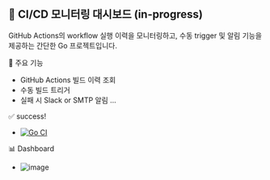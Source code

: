 ## 🚀 CI/CD 모니터링 대시보드 (in-progress)

GitHub Actions의 workflow 실행 이력을 모니터링하고, 수동 trigger 및 알림 기능을 제공하는 간단한 Go 프로젝트입니다.

🧩 주요 기능
- GitHub Actions 빌드 이력 조회
- 수동 빌드 트리거
- 실패 시 Slack or SMTP 알림
...

✅ success!
- [![Go CI](https://github.com/yooodleee/cicd-monitoring/actions/workflows/ci.yml/badge.svg)](https://github.com/yooodleee/cicd-monitoring/actions/workflows/ci.yml)

📊 Dashboard
- ![image](https://github.com/user-attachments/assets/0595de1a-3e1b-4a09-a9d4-0fa95d8b596f)
